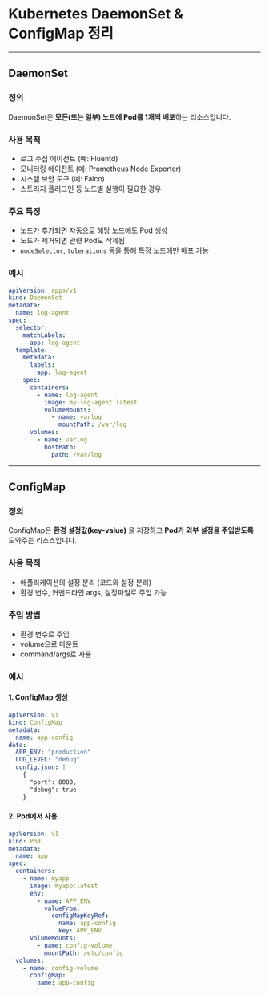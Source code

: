 # Kubernetes DaemonSet & ConfigMap 정리

---

## DaemonSet

### 정의
DaemonSet은 **모든(또는 일부) 노드에 Pod를 1개씩 배포**하는 리소스입니다.

### 사용 목적
- 로그 수집 에이전트 (예: Fluentd)
- 모니터링 에이전트 (예: Prometheus Node Exporter)
- 시스템 보안 도구 (예: Falco)
- 스토리지 플러그인 등 노드별 실행이 필요한 경우

### 주요 특징
- 노드가 추가되면 자동으로 해당 노드에도 Pod 생성
- 노드가 제거되면 관련 Pod도 삭제됨
- `nodeSelector`, `tolerations` 등을 통해 특정 노드에만 배포 가능

### 예시
```yaml
apiVersion: apps/v1
kind: DaemonSet
metadata:
  name: log-agent
spec:
  selector:
    matchLabels:
      app: log-agent
  template:
    metadata:
      labels:
        app: log-agent
    spec:
      containers:
        - name: log-agent
          image: my-log-agent:latest
          volumeMounts:
            - name: varlog
              mountPath: /var/log
      volumes:
        - name: varlog
          hostPath:
            path: /var/log
```

---

## ConfigMap

### 정의
ConfigMap은 **환경 설정값(key-value)** 을 저장하고 **Pod가 외부 설정을 주입받도록** 도와주는 리소스입니다.

### 사용 목적
- 애플리케이션의 설정 분리 (코드와 설정 분리)
- 환경 변수, 커맨드라인 args, 설정파일로 주입 가능

### 주입 방법
- 환경 변수로 주입
- volume으로 마운트
- command/args로 사용

### 예시
#### 1. ConfigMap 생성
```yaml
apiVersion: v1
kind: ConfigMap
metadata:
  name: app-config
data:
  APP_ENV: "production"
  LOG_LEVEL: "debug"
  config.json: |
    {
      "port": 8080,
      "debug": true
    }
```

#### 2. Pod에서 사용
```yaml
apiVersion: v1
kind: Pod
metadata:
  name: app
spec:
  containers:
    - name: myapp
      image: myapp:latest
      env:
        - name: APP_ENV
          valueFrom:
            configMapKeyRef:
              name: app-config
              key: APP_ENV
      volumeMounts:
        - name: config-volume
          mountPath: /etc/config
  volumes:
    - name: config-volume
      configMap:
        name: app-config
```
